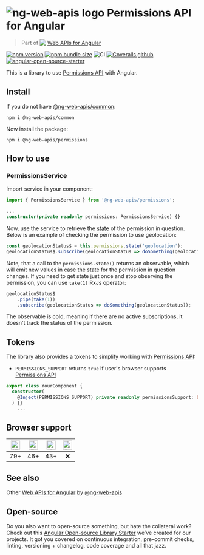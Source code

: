 # ![ng-web-apis logo](projects/demo/src/assets/logo.svg) Permissions API for Angular

> Part of <img src="projects/demo/src/assets/web-api.svg" align="top"> [Web APIs for Angular](https://ng-web-apis.github.io/)

[![npm version](https://img.shields.io/npm/v/@ng-web-apis/permissions.svg)](https://npmjs.com/package/@ng-web-apis/permissions)
[![npm bundle size](https://img.shields.io/bundlephobia/minzip/@ng-web-apis/permissions)](https://bundlephobia.com/result?p=@ng-web-apis/permissions)
![CI](https://github.com/ng-web-apis/permissions/workflows/CI/badge.svg)
[![Coveralls github](https://img.shields.io/coveralls/github/ng-web-apis/permissions)](https://coveralls.io/github/ng-web-apis/permissions?branch=master)
[![angular-open-source-starter](https://img.shields.io/badge/made%20with-angular--open--source--starter-d81676?logo=angular)](https://github.com/TinkoffCreditSystems/angular-open-source-starter)

This is a library to use
[Permissions API](https://developer.mozilla.org/en-US/docs/Web/API/Permissions_API)
with Angular.

## Install

If you do not have [@ng-web-apis/common](https://github.com/ng-web-apis/common):

```
npm i @ng-web-apis/common
```

Now install the package:

```
npm i @ng-web-apis/permissions
```

## How to use

### PermissionsService

Import service in your component:

```ts
import { PermissionsService } from '@ng-web-apis/permissions';

...
constructor(private readonly permissions: PermissionsService) {}
```

Now, use the service to retrieve the [state](https://developer.mozilla.org/en-US/docs/Web/API/PermissionStatus#Properties) of the permission in question. Below is an example of checking the permission to use geolocation:

```ts
const geolocationStatus$ = this.permissions.state('geolocation');
geolocationStatus$.subscribe(geolocationStatus => doSomething(geolocationStatus));
```

Note, that a call to the `permissions.state()` returns an observable, which will emit new values in case the state for the permission in question changes. If you need to get state just once and stop observing the permission, you can use `take(1)` RxJs operator:

```ts
geolocationStatus$
    .pipe(take(1))
    .subscribe(geolocationStatus => doSomething(geolocationStatus));
```

The observable is cold, meaning if there are no active subscriptions, it doesn't track the status of the permission.

## Tokens

The library also provides a tokens to simplify working with [Permissions API](https://developer.mozilla.org/en-US/docs/Web/API/Permissions_API):

-   `PERMISSIONS_SUPPORT` returns `true` if user's browser supports [Permissions API](https://developer.mozilla.org/en-US/docs/Web/API/Permissions_API)

```ts
export class YourComponent {
  constructor(
    @Inject(PERMISSIONS_SUPPORT) private readonly permissionsSupport: boolean
  ) {}
    ...
```
## Browser support

| [<img src="https://raw.githubusercontent.com/alrra/browser-logos/master/src/edge/edge_48x48.png" alt="IE / Edge" width="24px" height="24px" />](http://godban.github.io/browsers-support-badges/) | [<img src="https://raw.githubusercontent.com/alrra/browser-logos/master/src/firefox/firefox_48x48.png" alt="Firefox" width="24px" height="24px" />](http://godban.github.io/browsers-support-badges/) | [<img src="https://raw.githubusercontent.com/alrra/browser-logos/master/src/chrome/chrome_48x48.png" alt="Chrome" width="24px" height="24px" />](http://godban.github.io/browsers-support-badges/) | [<img src="https://raw.githubusercontent.com/alrra/browser-logos/master/src/safari/safari_48x48.png" alt="Safari" width="24px" height="24px" />](http://godban.github.io/browsers-support-badges/) |
| :-----------------------------------------------------------------------------------------------------------------------------------------------------------------------------------------------: | :---------------------------------------------------------------------------------------------------------------------------------------------------------------------------------------------------: | :------------------------------------------------------------------------------------------------------------------------------------------------------------------------------------------------: | :------------------------------------------------------------------------------------------------------------------------------------------------------------------------------------------------: |
|                                                                                                79+                                                                                                |                                                                                                  46+                                                                                                  |                                                                                                43+                                                                                                 |                                                                                                 ❌                                                                                                 |

## See also

Other [Web APIs for Angular](https://ng-web-apis.github.io/) by [@ng-web-apis](https://github.com/ng-web-apis)

## Open-source

Do you also want to open-source something, but hate the collateral work?
Check out this [Angular Open-source Library Starter](https://github.com/TinkoffCreditSystems/angular-open-source-starter)
we’ve created for our projects. It got you covered on continuous integration,
pre-commit checks, linting, versioning + changelog, code coverage and all that jazz.
